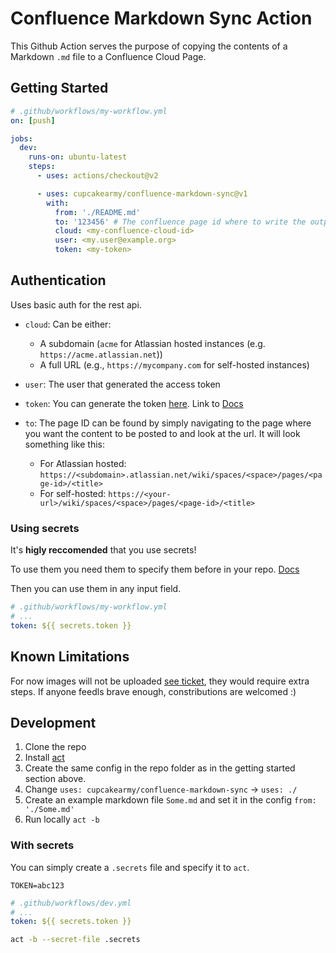 # Confluence Markdown Sync Action

This Github Action serves the purpose of copying the contents of a Markdown `.md` file to a Confluence Cloud Page.

## Getting Started

```yml
# .github/workflows/my-workflow.yml
on: [push]

jobs:
  dev:
    runs-on: ubuntu-latest
    steps:
      - uses: actions/checkout@v2

      - uses: cupcakearmy/confluence-markdown-sync@v1
        with:
          from: './README.md'
          to: '123456' # The confluence page id where to write the output
          cloud: <my-confluence-cloud-id>
          user: <my.user@example.org>
          token: <my-token>
```

## Authentication

Uses basic auth for the rest api.

- `cloud`: Can be either:
  - A subdomain (`acme` for Atlassian hosted instances (e.g. `https://acme.atlassian.net`))
  - A full URL (e.g., `https://mycompany.com` for self-hosted instances)

- `user`: The user that generated the access token

- `token`: You can generate the token [here](https://id.atlassian.com/manage-profile/security/api-tokens). Link to [Docs](https://confluence.atlassian.com/cloud/api-tokens-938839638.html)

- `to`: The page ID can be found by simply navigating to the page where you want the content to be posted to and look at the url. It will look something like this: 
  - For Atlassian hosted: `https://<subdomain>.atlassian.net/wiki/spaces/<space>/pages/<page-id>/<title>`
  - For self-hosted: `https://<your-url>/wiki/spaces/<space>/pages/<page-id>/<title>`

### Using secrets

It's **higly reccomended** that you use secrets!

To use them you need them to specify them before in your repo. [Docs](https://docs.github.com/en/free-pro-team@latest/actions/reference/encrypted-secrets)

Then you can use them in any input field.

```yml
# .github/workflows/my-workflow.yml
# ...
token: ${{ secrets.token }}
```

## Known Limitations

For now images will not be uploaded [see ticket](https://github.com/cupcakearmy/confluence-markdown-sync/issues/5), they would require extra steps. If anyone feedls brave enough, constributions are welcomed :)

## Development

1. Clone the repo
2. Install [act](https://github.com/nektos/act)
3. Create the same config in the repo folder as in the getting started section above.
4. Change `uses: cupcakearmy/confluence-markdown-sync` -> `uses: ./`
5. Create an example markdown file `Some.md` and set it in the config `from: './Some.md'`
6. Run locally `act -b`

### With secrets

You can simply create a `.secrets` file and specify it to `act`.

```
TOKEN=abc123
```

```yml
# .github/workflows/dev.yml
# ...
token: ${{ secrets.token }}
```

```bash
act -b --secret-file .secrets
```

